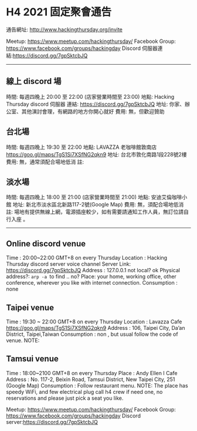 
# H4 2021 固定聚會通告

通告網址: http://www.hackingthursday.org/invite

Meetup: https://www.meetup.com/hackingthursday/
Facebook Group: https://www.facebook.com/groups/hackingday
Discord 伺服器連結:https://discord.gg/7gpSktcbJQ

---

## 線上 discord 場

時間: 每週四晚上 20:00 至 22:00 (店家營業時間至 23:00)
地點: Hacking Thursday discord 伺服器
連結: https://discord.gg/7gpSktcbJQ
地址: 你家、辦公室、其他演討會理，有網路的地方你開心就好
費用: 無，但歡迎贊助

## 台北場

時間: 每週四晚上 19:30 至 22:00 
地點: LAVAZZA 老咖啡館敦南店 https://goo.gl/maps/TgS1Si7XSfNG2qkn9
地址: 台北市敦化南路1段228號2樓
費用: 無，通常須配合場地低消
註: 

## 淡水場

時間: 每週四晚上 18:00 至 21:00 (店家營業時間至 21:00)
地點: 安迪艾倫咖啡小館
地址: 新北市淡水區北新路117-2號(Google Map)
費用: 無，須配合場地低消
註: 場地有提供無線上網，電源插座較少，如有需要請通知工作人員，無訂位請自行入座 。



--- 

## Online discord venue 

Time : 20:00~22:00 GMT+8 on every Thursday
Location : Hacking Thursday discord server voice channel 
Server Link: https://discord.gg/7gpSktcbJQ
Address : 127.0.0.1 not local? ok
Physical address?: ```arp -a ```to find .. no? 
Place: your home, working office, other conference, wherever you like with internet connection.
Consumption : none 

## Taipei venue

Time : 19:30 ~ 22:00 GMT+8 on every Thursday
Location : Lavazza Cafe https://goo.gl/maps/TgS1Si7XSfNG2qkn9
Address : 106, Taipei City, Da’an District, Taipei,Taiwan
Consumption : non , but usual follow the code of venue.
NOTE:

## Tamsui venue

Time : 18:00~2100 GMT+8 on every Thursday
Place : Andy Ellen I Cafe
Address : No. 117-2, Beixin Road, Tamsui District, New Taipei City, 251 (Google Map)
Consumption : Follow restaurant menu.
NOTE: The place has speedy WiFi, and few electrical plug call h4 crew if need one, no reservations and please just  pick a seat you like.


Meetup: https://www.meetup.com/hackingthursday/
Facebook Group: https://www.facebook.com/groups/hackingday
Discord server:https://discord.gg/7gpSktcbJQ